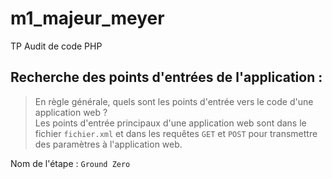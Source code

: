 # m1_majeur_meyer
TP Audit de code PHP

## Recherche des points d'entrées de l'application :
> En règle générale, quels sont les points d'entrée vers le code d'une application web ?  
Les points d'entrée principaux d'une application web sont dans le fichier `fichier.xml` et dans les requêtes `GET` et `POST` pour transmettre des paramètres à l'application web.

Nom de l'étape : `Ground Zero`